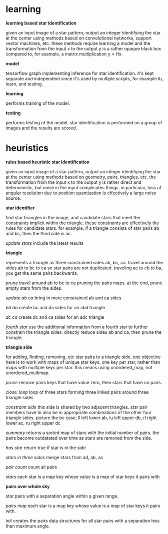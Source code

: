 # learning
**learning based star identification**

given an input image of a star pattern, output an integer identifying the star at the center using methods based on convolutional networks, support vector machines, etc. these methods require learning a model and the transformation from the input x to the output y is a rather opaque black box compared to, for example, a matrix multiplication y = Hx.

**model**

tensorflow graph implementing inference for star identification. it's kept separate and independent since it's used by multiple scripts, for example lb, learn, and testing.

**learning**

performs training of the model.

**testing**

performs testing of the model. star identification is performed on a group of images and the results are scored.

# heuristics
**rules based heuristic star identification**

given an input image of a star pattern, output an integer identifying the star at the center using methods based on geometry, pairs, triangles, etc. the transformation from the input x to the output y is rather direct and deterministic, but noise in the input complicates things. in particular, loss of angular resolution due to position quantization is effectively a large noise source.

**star identifier**

find star triangles in the image, and candidate stars that meet the constraints implicit within the triangle. these constraints are effectively the rules for candidate stars. for example, if a triangle consists of star pairs ab and bc, then the third side is ac.

*update stars* include the latest results

**triangle**

represents a triangle as three constrained sides ab, bc, ca. travel around the sides ab to bc to ca so star pairs are not duplicated. traveling ac to cb to ba, you get the same pairs backwards.

*prune* travel around ab to bc to ca pruning the pairs maps. at the end, prune empty stars from the sides.

*update ab ca* bring in more constrained ab and ca sides

*bd da* create bc and da sides for an abd triangle

*dc ca* create dc and ca sides for an adc triangle

*fourth star* use the additional information from a fourth star to further constrain the triangle sides. directly reduce sides ab and ca, then prune the triangle;

**triangle side**

for adding, finding, removing, etc star pairs to a triangle side. one objective here is to work with maps of unique star keys, one key per star, rather than maps with multiple keys per star. this means using unordered_map, not unordered_multimap.

*prune* remove pairs keys that have value zero, then stars that have no pairs.

*close_loop* loop of three stars forming three linked pairs around three triangle sides

*constraint side* this side is shared by two adjacent triangles. star pair members have to also be in appropriate combinations of the other four triangle sides. picture the bc case, ll left lower ab, lu left upper db, rl right lower ac, ru right upper dc

*summary* returns a sorted map of stars with the initial number of pairs. the pairs become outdatated over time as stars are removed from the side.

*has star* return true if star is in the side

*stars in three sides* merge stars from ad, ab, ac

*pair count* count all pairs

*stars* each star is a map key whose value is a map of star keys it pairs with

**pairs over whole sky**

star pairs with a separation angle within a given range.

*pairs map* each star is a map key whose value is a map of star keys it pairs with.

*init* creates the pairs data structures for all star pairs with a separation less than maximum angle.

